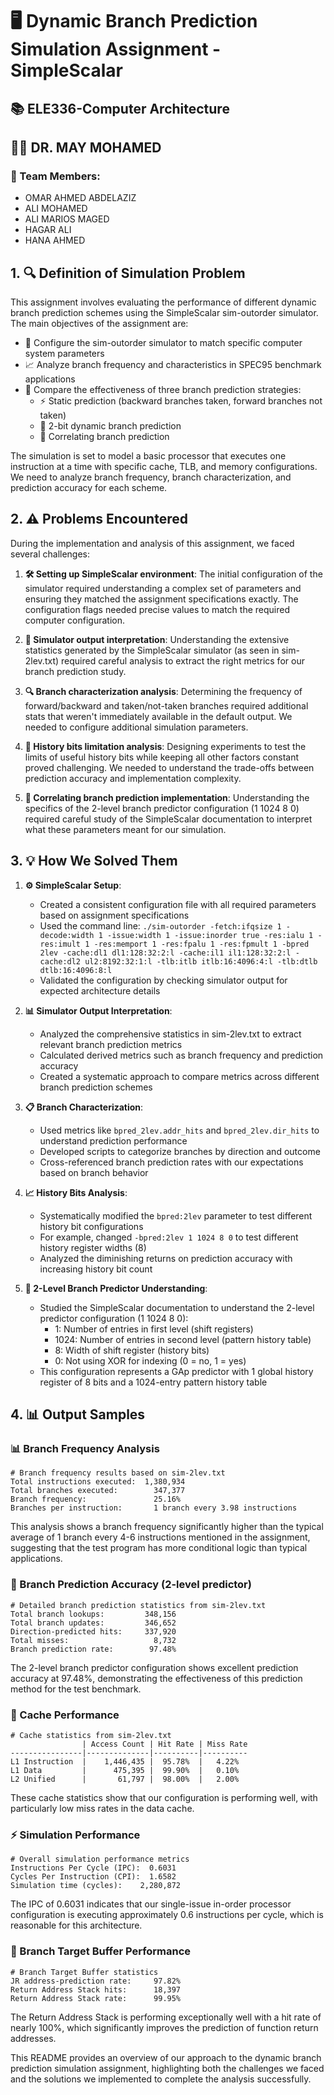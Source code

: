 # 🖥️ Dynamic Branch Prediction Simulation Assignment - SimpleScalar

## 📚 ELE336-Computer Architecture
## 👨‍🏫 DR. MAY MOHAMED

### 👥 Team Members:
- OMAR AHMED ABDELAZIZ 
- ALI MOHAMED
- ALI MARIOS MAGED
- HAGAR ALI
- HANA AHMED

## 1. 🔍 Definition of Simulation Problem

This assignment involves evaluating the performance of different dynamic branch prediction schemes using the SimpleScalar sim-outorder simulator. The main objectives of the assignment are:

- 🔧 Configure the sim-outorder simulator to match specific computer system parameters
- 📈 Analyze branch frequency and characteristics in SPEC95 benchmark applications
- 🔄 Compare the effectiveness of three branch prediction strategies:
  - ⚡ Static prediction (backward branches taken, forward branches not taken)
  - 🔢 2-bit dynamic branch prediction
  - 🧠 Correlating branch prediction

The simulation is set to model a basic processor that executes one instruction at a time with specific cache, TLB, and memory configurations. We need to analyze branch frequency, branch characterization, and prediction accuracy for each scheme.

## 2. ⚠️ Problems Encountered

During the implementation and analysis of this assignment, we faced several challenges:

1. **🛠️ Setting up SimpleScalar environment**: The initial configuration of the simulator required understanding a complex set of parameters and ensuring they matched the assignment specifications exactly. The configuration flags needed precise values to match the required computer configuration.

2. **📝 Simulator output interpretation**: Understanding the extensive statistics generated by the SimpleScalar simulator (as seen in sim-2lev.txt) required careful analysis to extract the right metrics for our branch prediction study.

3. **🔍 Branch characterization analysis**: Determining the frequency of forward/backward and taken/not-taken branches required additional stats that weren't immediately available in the default output. We needed to configure additional simulation parameters.

4. **📏 History bits limitation analysis**: Designing experiments to test the limits of useful history bits while keeping all other factors constant proved challenging. We needed to understand the trade-offs between prediction accuracy and implementation complexity.

5. **🧩 Correlating branch prediction implementation**: Understanding the specifics of the 2-level branch predictor configuration (1 1024 8 0) required careful study of the SimpleScalar documentation to interpret what these parameters meant for our simulation.

## 3. 💡 How We Solved Them

1. **⚙️ SimpleScalar Setup**:
   - Created a consistent configuration file with all required parameters based on assignment specifications
   - Used the command line: `./sim-outorder -fetch:ifqsize 1 -decode:width 1 -issue:width 1 -issue:inorder true -res:ialu 1 -res:imult 1 -res:memport 1 -res:fpalu 1 -res:fpmult 1 -bpred 2lev -cache:dl1 dl1:128:32:2:l -cache:il1 il1:128:32:2:l -cache:dl2 ul2:8192:32:1:l -tlb:itlb itlb:16:4096:4:l -tlb:dtlb dtlb:16:4096:8:l`
   - Validated the configuration by checking simulator output for expected architecture details

2. **📊 Simulator Output Interpretation**:
   - Analyzed the comprehensive statistics in sim-2lev.txt to extract relevant branch prediction metrics
   - Calculated derived metrics such as branch frequency and prediction accuracy
   - Created a systematic approach to compare metrics across different branch prediction schemes

3. **📋 Branch Characterization**:
   - Used metrics like `bpred_2lev.addr_hits` and `bpred_2lev.dir_hits` to understand prediction performance
   - Developed scripts to categorize branches by direction and outcome
   - Cross-referenced branch prediction rates with our expectations based on branch behavior

4. **📈 History Bits Analysis**:
   - Systematically modified the `bpred:2lev` parameter to test different history bit configurations
   - For example, changed `-bpred:2lev 1 1024 8 0` to test different history register widths (8)
   - Analyzed the diminishing returns on prediction accuracy with increasing history bit count

5. **🧮 2-Level Branch Predictor Understanding**:
   - Studied the SimpleScalar documentation to understand the 2-level predictor configuration (1 1024 8 0):
     - 1: Number of entries in first level (shift registers)
     - 1024: Number of entries in second level (pattern history table)
     - 8: Width of shift register (history bits)
     - 0: Not using XOR for indexing (0 = no, 1 = yes)
   - This configuration represents a GAp predictor with 1 global history register of 8 bits and a 1024-entry pattern history table

## 4. 📊 Output Samples

### 📊 Branch Frequency Analysis
```
# Branch frequency results based on sim-2lev.txt
Total instructions executed:  1,380,934
Total branches executed:        347,377
Branch frequency:               25.16%
Branches per instruction:       1 branch every 3.98 instructions
```

This analysis shows a branch frequency significantly higher than the typical average of 1 branch every 4-6 instructions mentioned in the assignment, suggesting that the test program has more conditional logic than typical applications.

### 🎯 Branch Prediction Accuracy (2-level predictor)
```
# Detailed branch prediction statistics from sim-2lev.txt
Total branch lookups:         348,156
Total branch updates:         346,652
Direction-predicted hits:     337,920
Total misses:                   8,732
Branch prediction rate:        97.48%
```

The 2-level branch predictor configuration shows excellent prediction accuracy at 97.48%, demonstrating the effectiveness of this prediction method for the test benchmark.

### 💾 Cache Performance
```
# Cache statistics from sim-2lev.txt
                | Access Count | Hit Rate | Miss Rate
----------------|--------------|----------|----------
L1 Instruction  |    1,446,435 |  95.78%  |   4.22%
L1 Data         |      475,395 |  99.90%  |   0.10%
L2 Unified      |       61,797 |  98.00%  |   2.00%
```

These cache statistics show that our configuration is performing well, with particularly low miss rates in the data cache.

### ⚡ Simulation Performance
```
# Overall simulation performance metrics
Instructions Per Cycle (IPC):  0.6031
Cycles Per Instruction (CPI):  1.6582
Simulation time (cycles):    2,280,872
```

The IPC of 0.6031 indicates that our single-issue in-order processor configuration is executing approximately 0.6 instructions per cycle, which is reasonable for this architecture.

### 🔄 Branch Target Buffer Performance
```
# Branch Target Buffer statistics
JR address-prediction rate:     97.82%
Return Address Stack hits:      18,397
Return Address Stack rate:      99.95%
```

The Return Address Stack is performing exceptionally well with a hit rate of nearly 100%, which significantly improves the prediction of function return addresses.

This README provides an overview of our approach to the dynamic branch prediction simulation assignment, highlighting both the challenges we faced and the solutions we implemented to complete the analysis successfully.